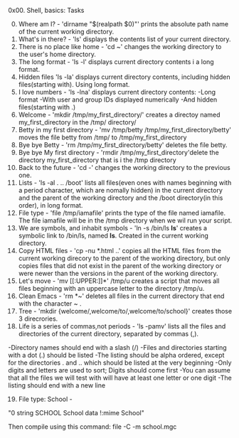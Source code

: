 0x00. Shell, basics: Tasks

0. Where am I? - 'dirname "$(realpath $0)"' prints the absolute path name of the current working directory.
1. What's in there? - 'ls' displays the contents list of your current directory.
2. There is no place like home - 'cd ~' changes the working directory to the user's home directory.
3. The long format - 'ls -l' displays current directory contents i a long format.
4. Hidden files 'ls -la' displays current directory contents, including hidden files(starting with). Using long format.
5. I love numbers - 'ls -lna' displays current directory contents:
-Long format
-With user and group IDs displayed numerically
-And hidden files(starting with .)
6. Welcome - 'mkdir /tmp/my_first_directory/' creates a directoy named my_first_directory in the /tmp/ directory/
7. Betty in my first directory - 'mv /tmp/betty /tmp/my_first_directory/betty' moves the file betty from /tmp/ to /tmp/my_first_directory
8. Bye bye Betty - 'rm /tmp/my_first_directory/betty' deletes the file betty.
9. Bye bye My first directory - 'rmdir /tmp/my_first_directory'delete the directory my_first_directory that is i the /tmp directory
10. Back to the future - 'cd -' changes the working directory to the previous one.
11. Lists - 'ls -al . .. /boot' lists all files(even ones with names beginning with a period character, which are nomally hidden) in the current directory and the parent of the working directory and the /boot directory(in this order), in long format.
12. File type - 'file /tmp/iamafile' prints the type of the file named iamafile. The file iamafile will be in the /tmp directory when we wil run your script.
13. We are symbols, and inhabit symbols - 'ln -s /bin/ls __ls__' creates a symbolic link to /bin/ls, named __ls__. Created in the current working directory.
14. Copy HTML files - 'cp -nu *.html ..' copies all the HTML files from the current working direcory to the parent of the working directory, but only copies files that did not exist in the parent of the working directory or were newer than the versions in the parent of the working directory.
15. Let's move - 'mv [[:UPPER:]]*' /tmp/u creates a script that moves all files beginning with an uppercase letter to the directory /tmp/u.
16. Clean Emacs - 'rm *~' deletes all files in the current directory that end with the character ~ .
17. Tree - 'mkdir {welcome/,welcome/to/,welcome/to/school}' creates those 3 direcrories.
18. Life is a series of commas,not periods - 'ls -pamv' lists all the files and directories of the current directory, separated by commas (,).

-Directory names should end with a slash (/)
-Files and directories starting with a dot (.) should be listed
-The listing should be alpha ordered, except for the directories . and .. which should be listed at the very beginning
-Only digits and letters are used to sort; Digits should come first
-You can assume that all the files we will test with will have at least one letter or one digit
-The listing should end with a new line

19. File type: School -

"0 string SCHOOL School data
!:mime School"

Then compile using this command:
file -C -m school.mgc
